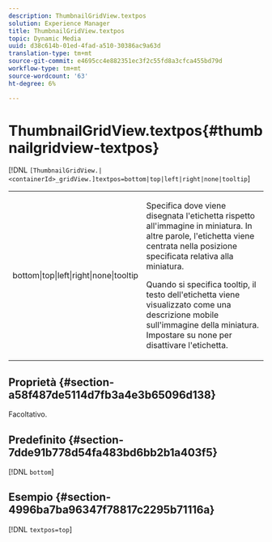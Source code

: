 ```yaml
---
description: ThumbnailGridView.textpos
solution: Experience Manager
title: ThumbnailGridView.textpos
topic: Dynamic Media
uuid: d38c614b-01ed-4fad-a510-30386ac9a63d
translation-type: tm+mt
source-git-commit: e4695cc4e882351ec3f2c55fd8a3cfca455bd79d
workflow-type: tm+mt
source-wordcount: '63'
ht-degree: 6%

---
```



# ThumbnailGridView.textpos{#thumbnailgridview-textpos}

[!DNL `[ThumbnailGridView.|<containerId>_gridView.]textpos=bottom|top|left|right|none|tooltip`]

<table id="table_1BEBE260769B4A0C9E9F5016D2FA68A0"> 
 <tbody> 
  <tr> 
   <td> <p> <span class="codeph"> bottom|top|left|right|none|tooltip</span> </p> </td> 
   <td> <p> Specifica dove viene disegnata l'etichetta rispetto all'immagine in miniatura. In altre parole, l'etichetta viene centrata nella posizione specificata relativa alla miniatura. </p> <p>Quando si specifica <span class="codeph"> tooltip</span>, il testo dell'etichetta viene visualizzato come una descrizione mobile sull'immagine della miniatura. Impostare su <span class="codeph"> none</span> per disattivare l'etichetta. </p> </td> 
  </tr> 
 </tbody> 
</table>

## Proprietà {#section-a58f487de5114d7fb3a4e3b65096d138}

Facoltativo.

## Predefinito {#section-7dde91b778d54fa483bd6bb2b1a403f5}

[!DNL `bottom`]

## Esempio {#section-4996ba7ba96347f78817c2295b71116a}

[!DNL `textpos=top`]
